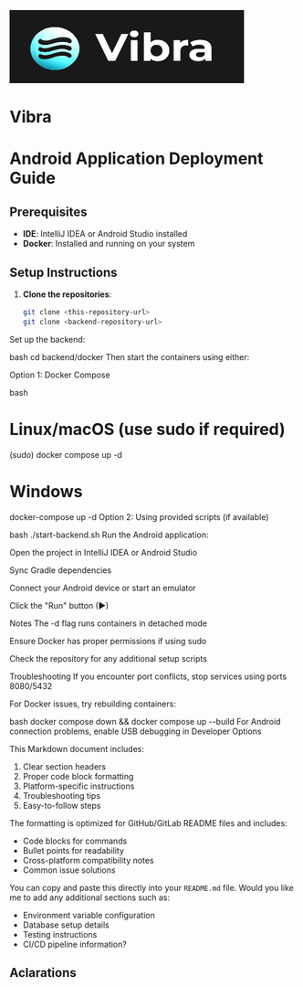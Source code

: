 ![Banner](app/src/main/res/drawable/banner.png)

# Vibra


# Android Application Deployment Guide

## Prerequisites
- **IDE**: IntelliJ IDEA or Android Studio installed
- **Docker**: Installed and running on your system

## Setup Instructions

1. **Clone the repositories**:
   ```bash
   git clone <this-repository-url>
   git clone <backend-repository-url>
Set up the backend:

bash
cd backend/docker
Then start the containers using either:

Option 1: Docker Compose

bash
# Linux/macOS (use sudo if required)
(sudo) docker compose up -d

# Windows
docker-compose up -d
Option 2: Using provided scripts (if available)

bash
./start-backend.sh
Run the Android application:

Open the project in IntelliJ IDEA or Android Studio

Sync Gradle dependencies

Connect your Android device or start an emulator

Click the "Run" button (▶)

Notes
The -d flag runs containers in detached mode

Ensure Docker has proper permissions if using sudo

Check the repository for any additional setup scripts

Troubleshooting
If you encounter port conflicts, stop services using ports 8080/5432

For Docker issues, try rebuilding containers:

bash
docker compose down && docker compose up --build
For Android connection problems, enable USB debugging in Developer Options


This Markdown document includes:
1. Clear section headers
2. Proper code block formatting
3. Platform-specific instructions
4. Troubleshooting tips
5. Easy-to-follow steps

The formatting is optimized for GitHub/GitLab README files and includes:
- Code blocks for commands
- Bullet points for readability
- Cross-platform compatibility notes
- Common issue solutions

You can copy and paste this directly into your `README.md` file. Would you like me to add any additional sections such as:
- Environment variable configuration
- Database setup details
- Testing instructions
- CI/CD pipeline information?


## Aclarations

